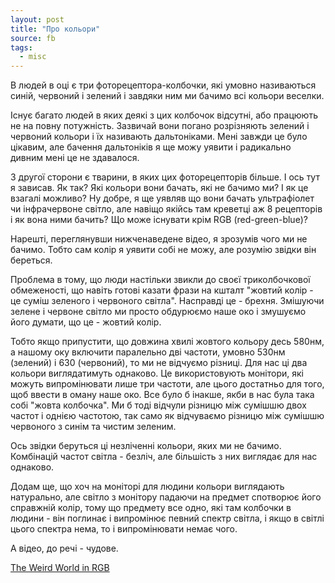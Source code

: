 ```yaml
---
layout: post
title: "Про кольори"
source: fb
tags:
  - misc
---
```


В людей в оці є три фоторецептора-колбочки, які умовно називаються синій, червоний і зелений і завдяки ним ми бачимо всі кольори веселки. 

Існує багато людей в яких деякі з цих колбочок відсутні, або працюють не на повну потужність. Зазвичай вони погано розрізняють зелений і червоний кольори і їх називають дальтоніками. Мені завжди це було цікавим, але бачення дальтоніків я ще можу уявити і радикально дивним мені це не здавалося. 

З другої сторони є тварини, в яких цих фоторецепторів більше. І ось тут я зависав. Як так? Які кольори вони бачать, які не бачимо ми? І як це взагалі можливо? Ну добре, я ще уявляв що вони бачать ультрафіолет чи інфрачервоне світло, але навіщо якійсь там креветці аж 8 рецепторів і як вона ними бачить? Що може існувати крім RGB (red-green-blue)? 

Нарешті, переглянувши нижченаведене відео, я зрозумів чого ми не бачимо. Тобто сам колір я уявити собі не можу, але розумію звідки він береться.
 
Проблема в тому, що люди настільки звикли до своєї триколбочкової обмеженості, що навіть готові казати фрази на кшталт "жовтий колір - це суміш зеленого і червоного світла". Насправді це - брехня. Змішуючи зелене і червоне світло ми просто обдурюємо наше око і змушуємо його думати, що це - жовтий колір. 

Тобто якщо припустити, що довжина хвилі жовтого кольору десь 580нм, а нашому оку включити паралельно дві частоти, умовно 530нм (зелений) і 630 (червоний), то ми не відчуємо різниці. Для нас ці два кольори виглядатимуть однаково. Це використовують монітори, які можуть випромінювати лише три частоти, але цього достатньо для того, щоб ввести в оману наше око. Все було б інакше, якби в нас була така собі "жовта колбочка". Ми б тоді відчули різницю між сумішшю двох частот і однією частотою, так само як відчуваємо різницю між сумішшю червоного з синім та чистим зеленим. 

Ось звідки беруться ці незліченні кольори, яких ми не бачимо. Комбінацій частот світла - безліч, але більшість з них виглядає для нас однаково. 

Додам ще, що хоч на моніторі для людини кольори виглядають натурально, але світло з монітору падаючи на предмет спотворює його справжній колір, тому що предмету все одно, які там колбочки в людини - він поглинає і випромінює певний спектр світла, і якщо в світлі цього спектра нема, то і випромінювати немає чого.

А відео, до речі - чудове.

[The Weird World in RGB](https://www.youtube.com/watch?v=uYbdx4I7STg&ab_channel=TechnologyConnections)